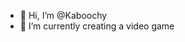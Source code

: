 - 👋 Hi, I’m @Kaboochy
- 👀 I’m currently creating a video game

<!---
Kaboochy/Kaboochy is a ✨ special ✨ repository because its `README.md` (this file) appears on your GitHub profile.
You can click the Preview link to take a look at your changes.
--->
